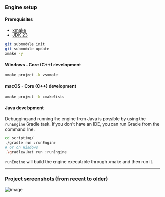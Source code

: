 ### Engine setup
#### Prerequisites
- [xmake](https://xmake.io/#/guide/installation)
- [JDK 23](https://www.oracle.com/java/technologies/downloads/#java23)

```bash
git submodule init
git submodule update
xmake -y
```
#### Windows - Core (C++) development
```bash
xmake project -k vsxmake
```
#### macOS - Core (C++) development
```bash
xmake project -k cmakelists
```

#### Java development
Debugging and running the engine from Java is possible by using the `runEngine` Gradle task.
If you don't have an IDE, you can run Gradle from the command line.
```bash
cd scripting/
./gradle run :runEngine
# or on Windows
.\gradlew.bat run :runEngine
```
`runEngine` will build the engine executable through xmake and then run it.

---
### Project screenshots (from recent to older)

![image](https://github.com/user-attachments/assets/c599a1d1-ef22-423a-94c4-e9a67623f757)
